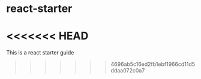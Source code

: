 # react-starter
<<<<<<< HEAD
=======
This is a react starter guide
>>>>>>> 4696ab5c16ed2fb1ebf1966cd11d5ddaa072c0a7
